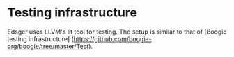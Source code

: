 # Testing infrastructure

Edsger uses LLVM's lit tool for testing. 
The setup is similar to that of [Boogie testing infrastructure] (https://github.com/boogie-org/boogie/tree/master/Test).